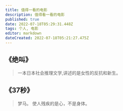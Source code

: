 ```yaml
---
title: 值得一看的电影
description: 值得看一看的电影
published: true
date: 2022-07-18T05:29:31.448Z
tags: 个人, 电影
editor: markdown
dateCreated: 2022-07-18T05:21:27.475Z
---
```




## 《绝叫》
> 一本日本社会推理文学,讲述的是女性的反抗和新生。

## 《37秒》
> 梦马。
> 使人残疾的是心，不是身体。